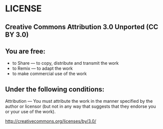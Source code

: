 # LICENSE

## Creative Commons Attribution 3.0 Unported (CC BY 3.0)


## You are free:

  + to Share — to copy, distribute and transmit the work
  + to Remix — to adapt the work
  + to make commercial use of the work

## Under the following conditions:

Attribution — You must attribute the work in the manner specified by the author or licensor (but not in any way that suggests that they endorse you or your use of the work). 

<http://creativecommons.org/licenses/by/3.0/> 